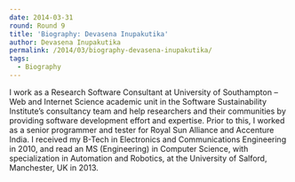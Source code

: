 ```yaml
---
date: 2014-03-31
round: Round 9
title: 'Biography: Devasena Inupakutika'
author: Devasena Inupakutika
permalink: /2014/03/biography-devasena-inupakutika/
tags:
  - Biography
---
```

I work as a Research Software Consultant at University of Southampton – Web and Internet Science academic unit in the Software Sustainability Institute&#8217;s consultancy team and help researchers and their communities by providing software development effort and expertise. Prior to this, I worked as a senior programmer and tester for Royal Sun Alliance and Accenture India. I received my B-Tech in Electronics and Communications Engineering in 2010, and read an MS (Engineering) in Computer Science, with specialization in Automation and Robotics, at the University of Salford, Manchester, UK in 2013.
